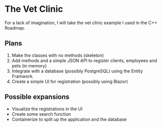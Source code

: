# The Vet Clinic

For a lack of imagination, I will take the vet clinic example I used in the C++ Roadmap.

## Plans
1. Make the classes with no methods (skeleton)
2. Add methods and a simple JSON API to register clients, employees and pets (in memory)
3. Integrate with a database (possibly PostgreSQL) using the Entity Framwork.
4. Create a simple UI for registration (possibly using Blazor)

## Possible expansions
- Visualize the registrations in the UI
- Create some search function
- Containerize to split up the application and the database